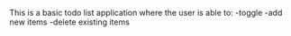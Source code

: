This is a basic todo list application where the user is able to:
 -toggle
 -add new items
 -delete existing items
